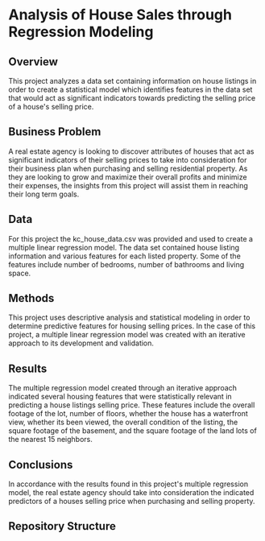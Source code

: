 

# Analysis of House Sales through Regression Modeling

## Overview

This project analyzes a data set containing information on house listings in order to create a statistical model which identifies features in the data set that would act as significant indicators towards predicting the selling price of a house's selling price.

## Business Problem

A real estate agency is looking to discover attributes of houses that act as significant indicators of their selling prices to take into consideration for their business plan when purchasing and selling residential property.  As they are looking to grow and maximize their overall profits and minimize  their expenses, the insights from this project will assist them in reaching their long term goals.

## Data

For this project the kc_house_data.csv was provided and used to create a multiple linear regression model.  The data set contained house listing information and various features for each listed property.  Some of the features include number of bedrooms, number of bathrooms and living space.

## Methods

This project uses descriptive analysis and statistical modeling in order to determine predictive features for housing selling prices.  In the case of this project, a multiple linear regression model was created with an iterative approach to its development and validation.

## Results

The multiple regression model created through an iterative approach indicated several housing features that were statistically relevant in predicting a house listings selling price.  These features include the overall footage of the lot, number of floors, whether the house has a waterfront view, whether its been viewed, the overall condition of the listing, the square footage of the basement, and the square footage of the land lots of the nearest 15 neighbors.

## Conclusions

In accordance with the results found in this project's multiple regression model, the real estate agency should take into consideration the indicated predictors of a houses selling price when purchasing and selling property.

## Repository Structure



